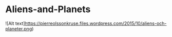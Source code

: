 # Aliens-and-Planets
![Alt text]https://pierreolssonkruse.files.wordpress.com/2015/10/aliens-och-planeter.png)
